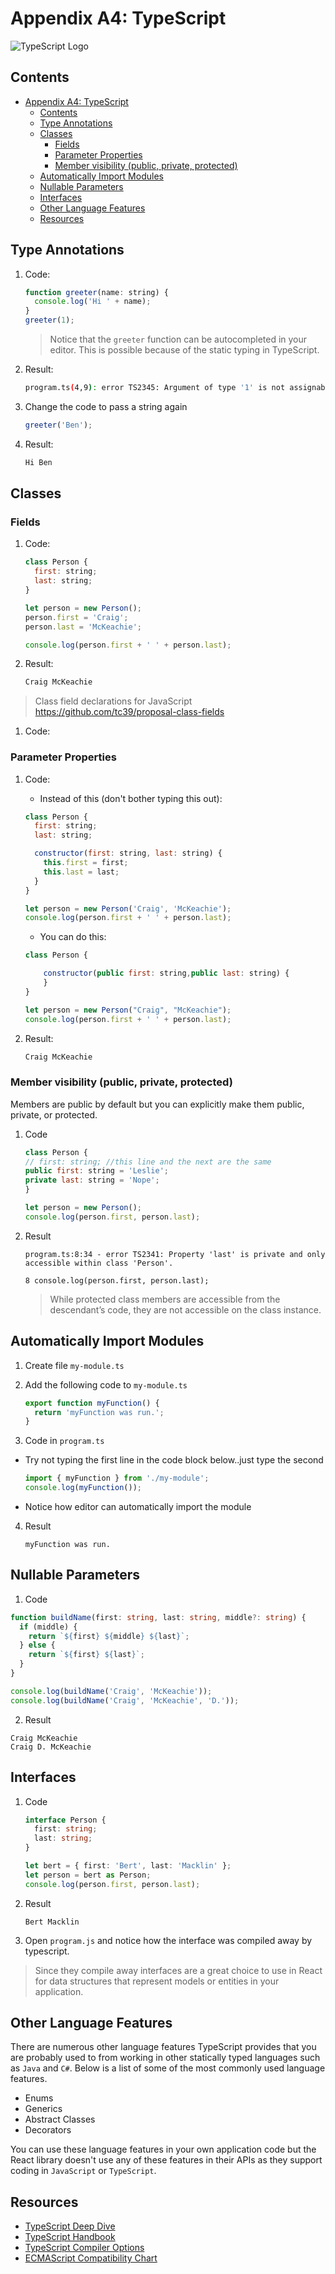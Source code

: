 # Appendix A4: TypeScript

![TypeScript Logo](./assets/ts-logo.png)

<div style="page-break-after: always;"></div>

## Contents

- [Appendix A4: TypeScript](#appendix-a4-typescript)
  - [Contents](#contents)
  - [Type Annotations](#type-annotations)
  - [Classes](#classes)
    - [Fields](#fields)
    - [Parameter Properties](#parameter-properties)
    - [Member visibility (public, private, protected)](#member-visibility-public-private-protected)
  - [Automatically Import Modules](#automatically-import-modules)
  - [Nullable Parameters](#nullable-parameters)
  - [Interfaces](#interfaces)
  - [Other Language Features](#other-language-features)
  - [Resources](#resources)

<div style="page-break-after: always;"></div>



## Type Annotations

1.  Code:

    ```js
    function greeter(name: string) {
      console.log('Hi ' + name);
    }
    greeter(1);
    ```

    > Notice that the `greeter` function can be autocompleted in your editor. This is possible because of the static typing in TypeScript.

2.  Result:

    ```zsh
    program.ts(4,9): error TS2345: Argument of type '1' is not assignable to parameter of type 'string'.
    ```

3.  Change the code to pass a string again
    ```js
    greeter('Ben');
    ```
4.  Result:

    ```zsh
    Hi Ben
    ```

<div style="page-break-after: always;"></div>

## Classes

### Fields

1.  Code:

    ```js
    class Person {
      first: string;
      last: string;
    }

    let person = new Person();
    person.first = 'Craig';
    person.last = 'McKeachie';

    console.log(person.first + ' ' + person.last);
    ```

2.  Result:

    ```zsh
    Craig McKeachie
    ```

> Class field declarations for JavaScript
> https://github.com/tc39/proposal-class-fields

<div style="page-break-after: always;"></div>

1.  Code:

### Parameter Properties

1.  Code:

    - Instead of this (don't bother typing this out):

    ```js
    class Person {
      first: string;
      last: string;

      constructor(first: string, last: string) {
        this.first = first;
        this.last = last;
      }
    }

    let person = new Person('Craig', 'McKeachie');
    console.log(person.first + ' ' + person.last);
    ```

    - You can do this:

    ```js
    class Person {

        constructor(public first: string,public last: string) {
        }
    }

    let person = new Person("Craig", "McKeachie");
    console.log(person.first + ' ' + person.last);
    ```

1.  Result:

    ```zsh
    Craig McKeachie
    ```

### Member visibility (public, private, protected)

Members are public by default but you can explicitly make them public, private, or protected.

1. Code

   ```js
   class Person {
   // first: string; //this line and the next are the same
   public first: string = 'Leslie';
   private last: string = 'Nope';
   }

   let person = new Person();
   console.log(person.first, person.last);
   ```

2. Result

   ```
   program.ts:8:34 - error TS2341: Property 'last' is private and only accessible within class 'Person'.

   8 console.log(person.first, person.last);
   ```

   > While protected class members are accessible from the descendant’s code, they are not accessible on the class instance.

<div style="page-break-after: always;"></div>

## Automatically Import Modules

1.  Create file `my-module.ts`
2.  Add the following code to `my-module.ts`

    ```js
    export function myFunction() {
      return 'myFunction was run.';
    }
    ```

3.  Code in `program.ts`

- Try not typing the first line in the code block below..just type the second

  ```js
  import { myFunction } from './my-module';
  console.log(myFunction());
  ```

- Notice how editor can automatically import the module

4.  Result

    ```
    myFunction was run.
    ```

<div style="page-break-after: always;"></div>

## Nullable Parameters

1.  Code

```ts
function buildName(first: string, last: string, middle?: string) {
  if (middle) {
    return `${first} ${middle} ${last}`;
  } else {
    return `${first} ${last}`;
  }
}

console.log(buildName('Craig', 'McKeachie'));
console.log(buildName('Craig', 'McKeachie', 'D.'));
```

2.  Result

```
Craig McKeachie
Craig D. McKeachie
```

<div style="page-break-after: always;"></div>

## Interfaces

1.  Code

    ```ts
    interface Person {
      first: string;
      last: string;
    }

    let bert = { first: 'Bert', last: 'Macklin' };
    let person = bert as Person;
    console.log(person.first, person.last);
    ```

2.  Result

    ```
    Bert Macklin
    ```

3.  Open `program.js` and notice how the interface was compiled away by typescript.

> Since they compile away interfaces are a great choice to use in React for data structures that represent models or entities in your application.

## Other Language Features

There are numerous other language features TypeScript provides that you are probably used to from working in other statically typed languages such as `Java` and `C#`. Below is a list of some of the most commonly used language features.

- Enums
- Generics
- Abstract Classes
- Decorators

You can use these language features in your own application code but the React library doesn't use any of these features in their APIs as they support coding in `JavaScript` or `TypeScript`.

## Resources

- [TypeScript Deep Dive](https://basarat.gitbooks.io/typescript/content/docs/getting-started.html)
- [TypeScript Handbook](https://www.typescriptlang.org/docs/handbook/basic-types.html)
- [TypeScript Compiler Options](https://www.typescriptlang.org/docs/handbook/compiler-options.html)
- [ECMAScript Compatibility Chart](https://kangax.github.io/compat-table/es6/)
